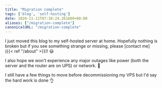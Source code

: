 ```yaml
---
title: "Migration complete"
tags: ['blog', 'self-hosting']
date: 2020-11-11T07:38:24.261889+00:00
aliases: ["/migration-complete"]
canonicalURL: "/migration-complete"
---
```

I just moved this blog to my self-hosted server at home. Hopefully nothing is broken but if you see something strange or missing, please [contact me]({{< ref "/about" >}})! 😃

I also hope we won't experience any major outages like power (both the server and the router are on UPS) or network. 🤔

I still have a few things to move before decommissioning my VPS but I'd say the hard work is done 👌
